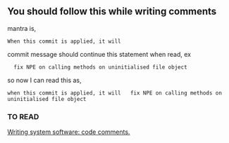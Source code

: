 ## You should follow this while writing comments

mantra is, 
```
When this commit is applied, it will
```

commit message should continue this statement when read, ex
```
  fix NPE on calling methods on uninitialised file object
```

so now I can read this as,

```
when this commit is applied, it will   fix NPE on calling methods on uninitialised file object
```

### TO READ
[Writing system software: code comments.](http://antirez.com/news/124)
